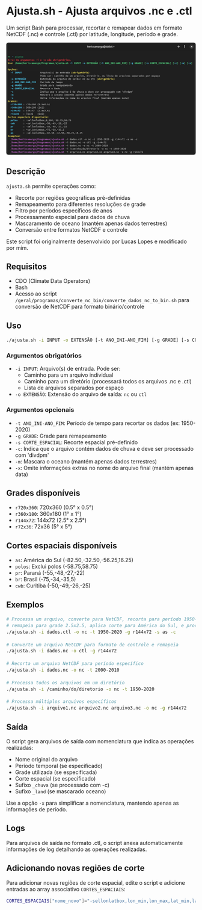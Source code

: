 # Ajusta.sh - Ajusta arquivos .nc e .ctl

Um script Bash para processar, recortar e remapear dados em formato NetCDF (.nc) e controle (.ctl) por latitude, longitude, período e grade.

![Ajusta](ajusta.png)

## Descrição

`ajusta.sh` permite operações como:

- Recorte por regiões geográficas pré-definidas
- Remapeamento para diferentes resoluções de grade
- Filtro por períodos específicos de anos
- Processamento especial para dados de chuva
- Mascaramento de oceano (mantém apenas dados terrestres)
- Conversão entre formatos NetCDF e controle

Este script foi originalmente desenvolvido por Lucas Lopes e modificado por mim.

## Requisitos

- CDO (Climate Data Operators)
- Bash
- Acesso ao script `/geral/programas/converte_nc_bin/converte_dados_nc_to_bin.sh` para conversão de NetCDF para formato binário/controle

## Uso

```bash
./ajusta.sh -i INPUT -o EXTENSÃO [-t ANO_INI-ANO_FIM] [-g GRADE] [-s CORTE_ESPACIAL] [-c] [-m] [-x]
```

### Argumentos obrigatórios

- `-i INPUT`: Arquivo(s) de entrada. Pode ser:
  - Caminho para um arquivo individual
  - Caminho para um diretório (processará todos os arquivos .nc e .ctl)
  - Lista de arquivos separados por espaço
- `-o EXTENSÃO`: Extensão do arquivo de saída: `nc` ou `ctl`

### Argumentos opcionais

- `-t ANO_INI-ANO_FIM`: Período de tempo para recortar os dados (ex: 1950-2020)
- `-g GRADE`: Grade para remapeamento
- `-s CORTE_ESPACIAL`: Recorte espacial pré-definido
- `-c`: Indica que o arquivo contém dados de chuva e deve ser processado com 'divdpm'
- `-m`: Mascara o oceano (mantém apenas dados terrestres)
- `-x`: Omite informações extras no nome do arquivo final (mantém apenas data)

## Grades disponíveis

- `r720x360`: 720x360 (0.5° x 0.5°)
- `r360x180`: 360x180 (1° x 1°)
- `r144x72`: 144x72 (2.5° x 2.5°)
- `r72x36`: 72x36 (5° x 5°)

## Cortes espaciais disponíveis

- `as`: América do Sul (-82.50,-32.50,-56.25,16.25)
- `polos`: Exclui polos (-58.75,58.75)
- `pr`: Paraná (-55,-48,-27,-22)
- `br`: Brasil (-75,-34,-35,5)
- `cwb`: Curitiba (-50,-49,-26,-25)

## Exemplos

```bash
# Processa um arquivo, converte para NetCDF, recorta para período 1950-2020, 
# remapeia para grade 2.5x2.5, aplica corte para América do Sul, e processa como chuva
./ajusta.sh -i dados.ctl -o nc -t 1950-2020 -g r144x72 -s as -c

# Converte um arquivo NetCDF para formato de controle e remapeia
./ajusta.sh -i dados.nc -o ctl -g r144x72

# Recorta um arquivo NetCDF para período específico
./ajusta.sh -i dados.nc -o nc -t 2000-2010

# Processa todos os arquivos em um diretório
./ajusta.sh -i /caminho/do/diretorio -o nc -t 1950-2020

# Processa múltiplos arquivos específicos
./ajusta.sh -i arquivo1.nc arquivo2.nc arquivo3.nc -o nc -g r144x72
```

## Saída

O script gera arquivos de saída com nomenclatura que indica as operações realizadas:
- Nome original do arquivo
- Período temporal (se especificado)
- Grade utilizada (se especificada)
- Corte espacial (se especificado)
- Sufixo `_chuva` (se processado com -c)
- Sufixo `_land` (se mascarado oceano)

Use a opção `-x` para simplificar a nomenclatura, mantendo apenas as informações de período.

## Logs

Para arquivos de saída no formato .ctl, o script anexa automaticamente informações de log detalhando as operações realizadas.

## Adicionando novas regiões de corte

Para adicionar novas regiões de corte espacial, edite o script e adicione entradas ao array associativo `CORTES_ESPACIAIS`:

```bash
CORTES_ESPACIAIS["nome_novo"]="-sellonlatbox,lon_min,lon_max,lat_min,lat_max"
```
